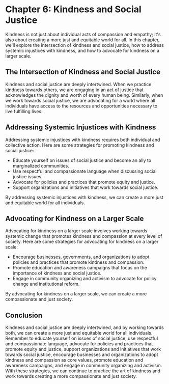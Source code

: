 Chapter 6: Kindness and Social Justice
======================================

Kindness is not just about individual acts of compassion and empathy; it's also about creating a more just and equitable world for all. In this chapter, we'll explore the intersection of kindness and social justice, how to address systemic injustices with kindness, and how to advocate for kindness on a larger scale.

The Intersection of Kindness and Social Justice
-----------------------------------------------

Kindness and social justice are deeply intertwined. When we practice kindness towards others, we are engaging in an act of justice that acknowledges the dignity and worth of every human being. Similarly, when we work towards social justice, we are advocating for a world where all individuals have access to the resources and opportunities necessary to live fulfilling lives.

Addressing Systemic Injustices with Kindness
--------------------------------------------

Addressing systemic injustices with kindness requires both individual and collective action. Here are some strategies for promoting kindness and social justice:

* Educate yourself on issues of social justice and become an ally to marginalized communities.
* Use respectful and compassionate language when discussing social justice issues.
* Advocate for policies and practices that promote equity and justice.
* Support organizations and initiatives that work towards social justice.

By addressing systemic injustices with kindness, we can create a more just and equitable world for all individuals.

Advocating for Kindness on a Larger Scale
-----------------------------------------

Advocating for kindness on a larger scale involves working towards systemic change that promotes kindness and compassion at every level of society. Here are some strategies for advocating for kindness on a larger scale:

* Encourage businesses, governments, and organizations to adopt policies and practices that promote kindness and compassion.
* Promote education and awareness campaigns that focus on the importance of kindness and social justice.
* Engage in community organizing and activism to advocate for policy change and institutional reform.

By advocating for kindness on a larger scale, we can create a more compassionate and just society.

Conclusion
----------

Kindness and social justice are deeply intertwined, and by working towards both, we can create a more just and equitable world for all individuals. Remember to educate yourself on issues of social justice, use respectful and compassionate language, advocate for policies and practices that promote equity and justice, support organizations and initiatives that work towards social justice, encourage businesses and organizations to adopt kindness and compassion as core values, promote education and awareness campaigns, and engage in community organizing and activism. With these strategies, we can continue to practice the art of kindness and work towards creating a more compassionate and just society.
